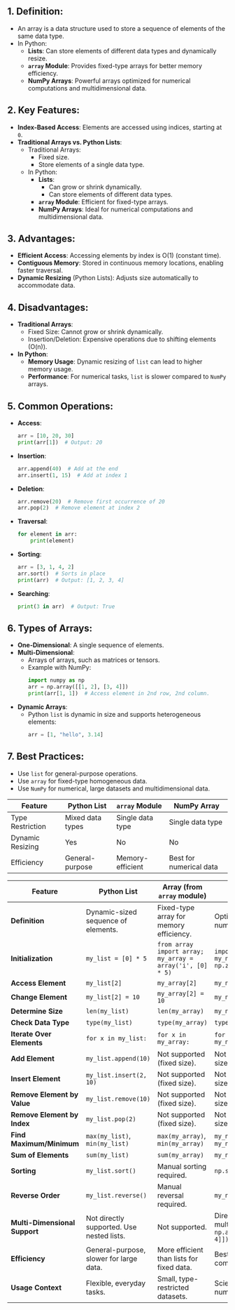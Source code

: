 ## 1. **Definition**:
   - An array is a data structure used to store a sequence of elements of the same data type.
   - In Python:
     - **Lists**: Can store elements of different data types and dynamically resize.
     - **`array` Module**: Provides fixed-type arrays for better memory efficiency.
     - **NumPy Arrays**: Powerful arrays optimized for numerical computations and multidimensional data.



## 2. **Key Features**:
   - **Index-Based Access**: Elements are accessed using indices, starting at `0`.
   - **Traditional Arrays vs. Python Lists**:
     - Traditional Arrays:
       - Fixed size.
       - Store elements of a single data type.
     - In Python:
       - **Lists**:
         - Can grow or shrink dynamically.
         - Can store elements of different data types.
       - **`array` Module**: Efficient for fixed-type arrays.
       - **NumPy Arrays**: Ideal for numerical computations and multidimensional data.



## 3. **Advantages**:
   - **Efficient Access**: Accessing elements by index is O(1) (constant time).
   - **Contiguous Memory**: Stored in continuous memory locations, enabling faster traversal.
   - **Dynamic Resizing** (Python Lists): Adjusts size automatically to accommodate data.



## 4. **Disadvantages**:
   - **Traditional Arrays**:
     - Fixed Size: Cannot grow or shrink dynamically.
     - Insertion/Deletion: Expensive operations due to shifting elements (O(n)).
   - **In Python**:
     - **Memory Usage**: Dynamic resizing of `list` can lead to higher memory usage.
     - **Performance**: For numerical tasks, `list` is slower compared to `NumPy` arrays.


## 5. **Common Operations**:
   - **Access**:
     ```python
     arr = [10, 20, 30]
     print(arr[1])  # Output: 20
     ```
   - **Insertion**:
     ```python
     arr.append(40)  # Add at the end
     arr.insert(1, 15)  # Add at index 1
     ```
   - **Deletion**:
     ```python
     arr.remove(20)  # Remove first occurrence of 20
     arr.pop(2)  # Remove element at index 2
     ```
   - **Traversal**:
     ```python
     for element in arr:
         print(element)
     ```
   - **Sorting**:
     ```python
     arr = [3, 1, 4, 2]
     arr.sort()  # Sorts in place
     print(arr)  # Output: [1, 2, 3, 4]
     ```
   - **Searching**:
     ```python
     print(3 in arr)  # Output: True
     ```


## 6. **Types of Arrays**:
   - **One-Dimensional**: A single sequence of elements.
   - **Multi-Dimensional**:
     - Arrays of arrays, such as matrices or tensors.
     - Example with NumPy:
       ```python
       import numpy as np
       arr = np.array([[1, 2], [3, 4]])
       print(arr[1, 1])  # Access element in 2nd row, 2nd column.
       ```
   - **Dynamic Arrays**:
     - Python `list` is dynamic in size and supports heterogeneous elements:
       ```python
       arr = [1, "hello", 3.14]
       ```


## 7. **Best Practices**:
- Use `list` for general-purpose operations.
- Use `array` for fixed-type homogeneous data.
- Use `NumPy` for numerical, large datasets and multidimensional data.


| Feature             | Python List       | `array` Module       | NumPy Array            |
|---------------------|-------------------|-----------------------|------------------------|
| Type Restriction    | Mixed data types  | Single data type      | Single data type       |
| Dynamic Resizing    | Yes               | No                   | No                     |
| Efficiency          | General-purpose   | Memory-efficient      | Best for numerical data|


| Feature                          | **Python List**                      | **Array (from `array` module)**           | **NumPy Array**                         |
|----------------------------------|--------------------------------------|-------------------------------------------|-----------------------------------------|
| **Definition**                   | Dynamic-sized sequence of elements.  | Fixed-type array for memory efficiency.   | Optimized array for numerical data.     |
| **Initialization**               | `my_list = [0] * 5`                  | `from array import array; my_array = array('i', [0] * 5)` | `import numpy as np; my_numpy_array = np.zeros(5, dtype=int)` |
| **Access Element**               | `my_list[2]`                         | `my_array[2]`                             | `my_numpy_array[2]`                     |
| **Change Element**               | `my_list[2] = 10`                    | `my_array[2] = 10`                        | `my_numpy_array[2] = 10`                |
| **Determine Size**               | `len(my_list)`                       | `len(my_array)`                           | `my_numpy_array.size`                   |
| **Check Data Type**              | `type(my_list)`                      | `type(my_array)`                          | `type(my_numpy_array)`                  |
| **Iterate Over Elements**        | `for x in my_list:`                  | `for x in my_array:`                      | `for x in my_numpy_array:`              |
| **Add Element**                  | `my_list.append(10)`                 | Not supported (fixed size).               | Not supported (fixed size).             |
| **Insert Element**               | `my_list.insert(2, 10)`              | Not supported (fixed size).               | Not supported (fixed size).             |
| **Remove Element by Value**      | `my_list.remove(10)`                 | Not supported (fixed size).               | Not supported (fixed size).             |
| **Remove Element by Index**      | `my_list.pop(2)`                     | Not supported (fixed size).               | Not supported (fixed size).             |
| **Find Maximum/Minimum**         | `max(my_list)`, `min(my_list)`       | `max(my_array)`, `min(my_array)`          | `my_numpy_array.max()`, `my_numpy_array.min()` |
| **Sum of Elements**              | `sum(my_list)`                       | `sum(my_array)`                           | `my_numpy_array.sum()`                  |
| **Sorting**                      | `my_list.sort()`                     | Manual sorting required.                  | `np.sort(my_numpy_array)`               |
| **Reverse Order**                | `my_list.reverse()`                  | Manual reversal required.                 | `my_numpy_array[::-1]`                  |
| **Multi-Dimensional Support**    | Not directly supported. Use nested lists. | Not supported.                           | Directly supports multidimensional arrays: `np.array([[1, 2], [3, 4]])` |
| **Efficiency**                   | General-purpose, slower for large data. | More efficient than lists for fixed data. | Best for numerical computations.        |
| **Usage Context**                | Flexible, everyday tasks.            | Small, type-restricted datasets.          | Scientific computing, numerical tasks.  |


